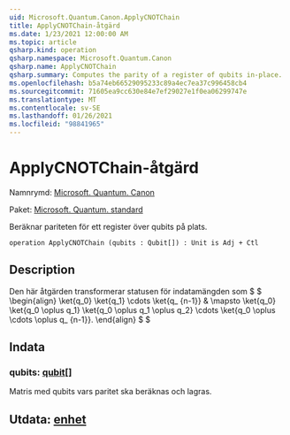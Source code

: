 ```yaml
---
uid: Microsoft.Quantum.Canon.ApplyCNOTChain
title: ApplyCNOTChain-åtgärd
ms.date: 1/23/2021 12:00:00 AM
ms.topic: article
qsharp.kind: operation
qsharp.namespace: Microsoft.Quantum.Canon
qsharp.name: ApplyCNOTChain
qsharp.summary: Computes the parity of a register of qubits in-place.
ms.openlocfilehash: b5a74eb66529095233c89a4ec7ea37c996458cb4
ms.sourcegitcommit: 71605ea9cc630e84e7ef29027e1f0ea06299747e
ms.translationtype: MT
ms.contentlocale: sv-SE
ms.lasthandoff: 01/26/2021
ms.locfileid: "98841965"
---
```

# <a name="applycnotchain-operation"></a>ApplyCNOTChain-åtgärd

Namnrymd: [Microsoft. Quantum. Canon](xref:Microsoft.Quantum.Canon)

Paket: [Microsoft. Quantum. standard](https://nuget.org/packages/Microsoft.Quantum.Standard)


Beräknar pariteten för ett register över qubits på plats.

```qsharp
operation ApplyCNOTChain (qubits : Qubit[]) : Unit is Adj + Ctl
```


## <a name="description"></a>Description

Den här åtgärden transformerar statusen för indatamängden som $ $ \begin{align} \ket{q_0} \ket{q_1} \cdots \ket{q_ {n-1}} & \mapsto \ket{q_0} \ket{q_0 \oplus q_1} \ket{q_0 \oplus q_1 \oplus q_2} \cdots \ket{q_0 \oplus \cdots \oplus q_ {n-1}}.
\end{align} $ $

## <a name="input"></a>Indata

### <a name="qubits--qubit"></a>qubits: [qubit](xref:microsoft.quantum.lang-ref.qubit)[]

Matris med qubits vars paritet ska beräknas och lagras.



## <a name="output--unit"></a>Utdata: [enhet](xref:microsoft.quantum.lang-ref.unit)

